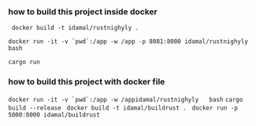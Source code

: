 
### how to build this project inside docker ###
``` docker build -t idamal/rustnighyly .```

``` docker run -it -v `pwd`:/app -w /app -p 8081:8000 idamal/rustnighyly   bash ```

 ```cargo run ```
 ### how to build this project with  docker file  ###
  ``` docker run -it -v `pwd`:/app -w /appidamal/rustnighyly   bash ```
  ```cargo build --release ```
  ```docker build -t idamal/buildrust . ```
  ``` docker run -p 5000:8000 idamal/buildrust ```

   



